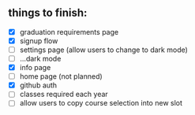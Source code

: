 ## things to finish:
 - [x] graduation requirements page
 - [x] signup flow
 - [ ] settings page (allow users to change to dark mode)
 - [ ] ...dark mode
 - [x] info page
 - [ ] home page (not planned)
 - [x] github auth
 - [ ] classes required each year
 - [ ] allow users to copy course selection into new slot
